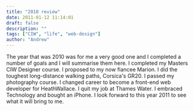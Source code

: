 ```yaml
---
title: "2010 review"
date: 2011-01-12 11:14:01
draft: false
description: ""
tags: ["CIW", "life", "web-design"]
author: "Andrew"
---
```


The year that was 2010 was for me a very good one and I completed a number of goals and I will summarise them here. I completed my Masters CIW Designer course. I proposed to my now fiancee Marion. I did the toughest long-distance walking paths, Corsica's GR20. I passed my photography course. I changed career to become a front-end web developer for HeathWallace. I quit my job at Thames Water. I embraced Technology and bought an iPhone. I look forward to this year 2011 to see what it will bring to me.
